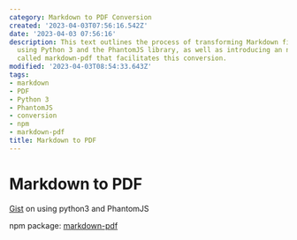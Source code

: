 ```yaml
---
category: Markdown to PDF Conversion
created: '2023-04-03T07:56:16.542Z'
date: '2023-04-03 07:56:16'
description: This text outlines the process of transforming Markdown files into PDFs
  using Python 3 and the PhantomJS library, as well as introducing an npm package
  called markdown-pdf that facilitates this conversion.
modified: '2023-04-03T08:54:33.643Z'
tags:
- markdown
- PDF
- Python 3
- PhantomJS
- conversion
- npm
- markdown-pdf
title: Markdown to PDF
---
```


# Markdown to PDF

[Gist](https://gist.github.com/sooop/32a0539dd352e0ff9ffe) on using python3 and PhantomJS

npm package: [markdown-pdf](https://www.npmjs.com/package/markdown-pdf/)
